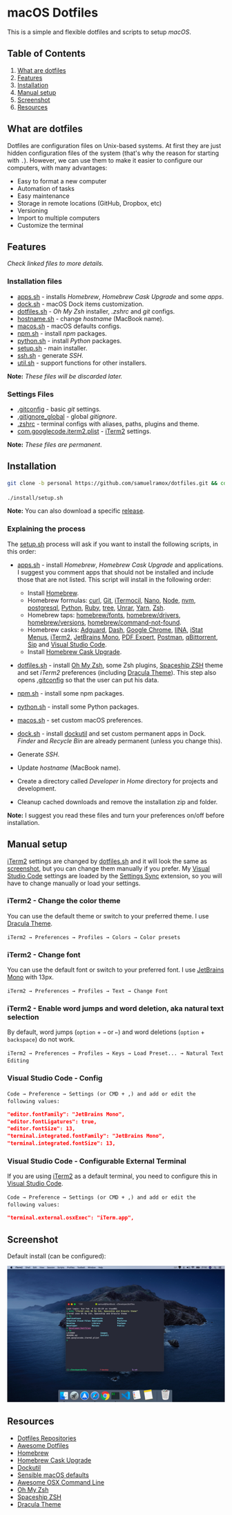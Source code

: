 # macOS Dotfiles

This is a simple and flexible dotfiles and scripts to setup _macOS_.

## Table of Contents

1. [What are dotfiles][]
1. [Features][]
1. [Installation][]
1. [Manual setup][]
1. [Screenshot][]
1. [Resources][]

## What are dotfiles

Dotfiles are configuration files on Unix-based systems. At first they are just hidden configuration files of the system (that's why the reason for starting with `.`). However, we can use them to make it easier to configure our computers, with many advantages:

- Easy to format a new computer
- Automation of tasks
- Easy maintenance
- Storage in remote locations (GitHub, Dropbox, etc)
- Versioning
- Import to multiple computers
- Customize the terminal

## Features

_Check linked files to more details._

### Installation files

- [apps.sh][] - installs _Homebrew_, _Homebrew Cask Upgrade_ and some _apps_.
- [dock.sh][] - macOS Dock items customization.
- [dotfiles.sh][] - _Oh My Zsh_ installer, _.zshrc_ and _git_ configs.
- [hostname.sh][] - change _hostname_ (MacBook name).
- [macos.sh][] - macOS defaults configs.
- [npm.sh][] - install _npm_ packages.
- [python.sh][] - install _Python_ packages.
- [setup.sh][] - main installer.
- [ssh.sh][] - generate _SSH_.
- [util.sh][] - support functions for other installers.

**Note:** _These files will be discarded later._

### Settings Files

- [.gitconfig][] - basic _git_ settings.
- [.gitignore_global][] - global _gitignore_.
- [.zshrc][] - terminal configs with aliases, paths, plugins and theme.
- [com.googlecode.iterm2.plist][] - [iTerm2][] settings.

**Note:** _These files are permanent_.

## Installation

```bash
git clone -b personal https://github.com/samuelramox/dotfiles.git && cd dotfiles

./install/setup.sh
```

**Note:** You can also download a specific [release][].

### Explaining the process

The [setup.sh][] process will ask if you want to install the following scripts, in this order:

- [apps.sh][] - install _Homebrew_, _Homebrew Cask Upgrade_ and applications.
  I suggest you comment apps that should not be installed and include those that are not listed. This script will install in the following order:

  - Install [Homebrew][].
  - Homebrew formulas: [curl][], [Git][], [iTermocil][], [Nano][], [Node][], [nvm][], [postgresql][], [Python][], [Ruby][], [tree][], [Unrar][], [Yarn][], [Zsh][].
  - Homebrew taps: [homebrew/fonts][], [homebrew/drivers][], [homebrew/versions][], [homebrew/command-not-found][].
  - Homebrew casks: [Adguard][], [Dash][], [Google Chrome][], [IINA][], [iStat Menus][], [iTerm2][], [JetBrains Mono][], [PDF Expert][], [Postman][], [qBittorrent][], [Sip][] and [Visual Studio Code][].
  - Install [Homebrew Cask Upgrade][].

- [dotfiles.sh][] - install [Oh My Zsh][], some Zsh plugins, [Spaceship ZSH][] theme and set _iTerm2_ preferences (including [Dracula Theme][]). This step also opens [.gitconfig][] so that the user can put his data.
- [npm.sh][] - install some npm packages.
- [python.sh][] - install some Python packages.
- [macos.sh][] - set custom macOS preferences.
- [dock.sh][] - install [dockutil][] and set custom permanent apps in Dock. _Finder_ and _Recycle Bin_ are already permanent (unless you change this).
- Generate _SSH_.
- Update _hostname_ (MacBook name).
- Create a directory called _Developer_ in _Home_ directory for projects and development.
- Cleanup cached downloads and remove the installation zip and folder.

**Note:** I suggest you read these files and turn your preferences on/off before installation.

## Manual setup

[iTerm2][] settings are changed by [dotfiles.sh][] and it will look the same as [screenshot][], but you can change them manually if you prefer. My [Visual Studio Code][] settings are loaded by the [Settings Sync][] extension, so you will have to change manually or load your settings.

### iTerm2 - Change the color theme

You can use the default theme or switch to your preferred theme. I use [Dracula Theme][].

`iTerm2 → Preferences → Profiles → Colors → Color presets`

### iTerm2 - Change font

You can use the default font or switch to your preferred font. I use [JetBrains Mono][] with 13px.

`iTerm2 → Preferences → Profiles → Text → Change Font`

### iTerm2 - Enable word jumps and word deletion, aka natural text selection

By default, word jumps (`option` + `→` or `←`) and word deletions (`option` + `backspace`) do not work.

`iTerm2 → Preferences → Profiles → Keys → Load Preset... → Natural Text Editing`

### Visual Studio Code - Config

`Code → Preference → Settings (or CMD + ,) and add or edit the following values:`

```json
"editor.fontFamily": "JetBrains Mono",
"editor.fontLigatures": true,
"editor.fontSize": 13,
"terminal.integrated.fontFamily": "JetBrains Mono",
"terminal.integrated.fontSize": 13,
```

### Visual Studio Code - Configurable External Terminal

If you are using [iTerm2][] as a default terminal, you need to configure this in [Visual Studio Code][].

`Code → Preference → Settings (or CMD + ,) and add or edit the following values:`

```json
"terminal.external.osxExec": "iTerm.app",
```

## Screenshot

Default install (can be configured):

![macOS screenshot][]

## Resources

- [Dotfiles Repositories][]
- [Awesome Dotfiles][]
- [Homebrew][]
- [Homebrew Cask Upgrade][]
- [Dockutil][]
- [Sensible macOS defaults][]
- [Awesome OSX Command Line][]
- [Oh My Zsh][]
- [Spaceship ZSH][]
- [Dracula Theme][]

[.gitconfig]: .gitconfig
[.gitignore_global]: .gitignore_global
[.zshrc]: .zshrc
[adguard]: https://adguard.com/
[apps.sh]: install/apps.sh
[awesome dotfiles]: https://github.com/webpro/awesome-dotfiles
[awesome osx command line]: https://github.com/herrbischoff/awesome-osx-command-line
[com.googlecode.iterm2.plist]: com.googlecode.iterm2.plist
[curl]: https://curl.haxx.se
[dash]: https://kapeli.com/dash
[dock.sh]: install/dock.sh
[dockutil]: https://github.com/kcrawford/dockutil
[dotfiles.sh]: install/dotfiles.sh
[dotfiles repositories]: https://dotfiles.github.io/
[dracula theme]: https://draculatheme.com
[features]: #features
[git]: https://git-scm.com
[google chrome]: https://www.google.com/chrome/
[homebrew]: https://brew.sh/
[homebrew cask upgrade]: https://github.com/buo/homebrew-cask-upgrade
[homebrew/command-not-found]: https://github.com/Homebrew/homebrew-command-not-found
[homebrew/drivers]: https://github.com/Homebrew/homebrew-cask-drivers
[homebrew/fonts]: https://github.com/Homebrew/homebrew-cask-fonts
[homebrew/versions]: https://github.com/Homebrew/homebrew-cask-versions
[hostname.sh]: install/hostname.sh
[iina]: https://iina.io/
[installation]: #installation
[istat menus]: https://bjango.com/mac/istatmenus/
[iterm2]: https://iterm2.com
[itermocil]: https://github.com/TomAnthony/itermocil
[jetbrains mono]: https://jetbrains.com/mono
[macos screenshot]: ./images/macOS.jpg 'macOS screenshot with default install'
[macos.sh]: install/macos.sh
[manual setup]: #manual-setup
[nano]: https://www.nano-editor.org
[node]: https://nodejs.org/
[npm.sh]: install/npm.sh
[nvm]: https://github.com/nvm-sh/nvm
[oh my zsh]: https://ohmyz.sh
[pdf expert]: https://pdfexpert.com
[postgresql]: https://www.postgresql.org
[postman]: https://www.postman.com
[python.sh]: install/python.sh
[python]: https://www.python.org
[qbittorrent]: https://www.qbittorrent.org/
[release]: https://github.com/samuelramox/dotfiles/releases
[resources]: #resources
[ruby]: https://www.ruby-lang.org/
[screenshot]: #screenshot
[sensible macos defaults]: https://github.com/mathiasbynens/dotfiles/blob/master/.macos
[settings sync]: https://marketplace.visualstudio.com/items?itemName=Shan.code-settings-sync
[setup.sh]: install/setup.sh
[sip]: http://sipapp.io
[spaceship zsh]: https://denysdovhan.com/spaceship-prompt/
[ssh.sh]: install/ssh.sh
[tree]: http://mama.indstate.edu/users/ice/tree/
[unrar]: https://www.rarlab.com/
[util.sh]: install/util.sh
[visual studio code]: https://code.visualstudio.com
[what are dotfiles]: #what-are-dotfiles
[yarn]: https://yarnpkg.com/
[zsh]: https://www.zsh.org
